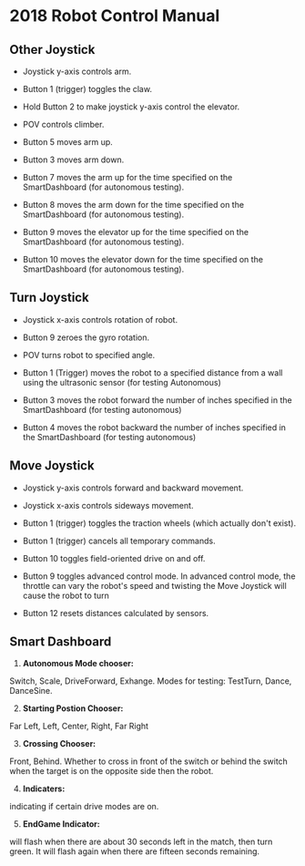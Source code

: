 # 2018 Robot Control Manual



## Other Joystick



* Joystick y-axis controls arm.

* Button 1 (trigger) toggles the claw.

* Hold Button 2 to make joystick y-axis control the elevator.

* POV controls climber.

* Button 5 moves arm up.

* Button 3 moves arm down.

* Button 7 moves the arm up for the time specified on the SmartDashboard (for autonomous testing).
* Button 8 moves the arm down for the time specified on the SmartDashboard (for autonomous testing).
* Button 9 moves the elevator up for the time specified on the SmartDashboard (for autonomous testing).
* Button 10 moves the elevator down for the time specified on the SmartDashboard (for autonomous testing).


## Turn Joystick



* Joystick x-axis controls rotation of robot.

* Button 9 zeroes the gyro rotation.

* POV turns robot to specified angle.
* Button 1 (Trigger) moves the robot to a specified distance from a wall using the ultrasonic sensor (for testing Autonomous)
* Button 3 moves the robot forward the number of inches specified in the SmartDashboard (for testing autonomous)
* Button 4 moves the robot backward the number of inches specified in the SmartDashboard (for testing autonomous)


## Move Joystick



* Joystick y-axis controls forward and backward movement.

* Joystick x-axis controls sideways movement.

* Button 1 (trigger) toggles the traction wheels (which actually don't exist).

* Button 1 (trigger) cancels all temporary commands.

* Button 10 toggles field-oriented drive on and off.

* Button 9 toggles advanced control mode. In advanced control mode, the throttle can vary the robot's speed and twisting the Move Joystick will cause the robot to turn

* Button 12 resets distances calculated by sensors.



## Smart Dashboard



1. **Autonomous Mode chooser:**

Switch, Scale, DriveForward, Exhange. Modes for testing: TestTurn, Dance, DanceSine.

2. **Starting Postion Chooser:**  

Far Left, Left, Center, Right, Far Right

3. **Crossing Chooser:**  

Front, Behind. Whether to cross in front of the switch or behind the switch when the target is on the opposite side then the robot.

4. **Indicaters:**  

indicating if certain drive modes are on.

5. **EndGame Indicator:**  

will flash when there are about 30 seconds left in the match, then turn green. It will flash again when there are fifteen seconds remaining.
